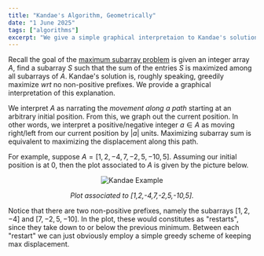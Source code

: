 ```yaml
---
title: "Kandae's Algorithm, Geometrically"
date: "1 June 2025"
tags: ["algorithms"]
excerpt: "We give a simple graphical interpretaion to Kandae's solution to the maximum subarray problem."
---
```


Recall the goal of the [maximum subarray problem](https://leetcode.com/problems/maximum-subarray/description/) is given an integer array $A$, find a subarray $S$ such that the sum of the entries $S$ is maximized among all subarrays of $A$. Kandae's solution is, roughly speaking, greedily maximize _wrt_ no non-positive prefixes. We provide a graphical interpretation of this explanation.

$${}$$

We interpret $A$ as narrating the _movement along a path_ starting at an arbitrary initial position. From this, we graph out the current position. In other words, we interpret a positive/negative integer $a\in A$ as moving right/left from our current position by $|a|$ units. Maximizing subarray sum is equivalent to maximizing the displacement along this path.

$${}$$

For example, suppose $A=[1,2,-4,7,-2,5,-10,5]$. Assuming our initial position is at $0$, then the plot associated to $A$ is given by the picture below.

$${}$$

<div style="text-align: center;">
    <img src="/images/kandaeExample.png" alt="Kandae Example">
    <p><em>Plot associated to [1,2,-4,7,-2,5,-10,5].</em></p>
</div>

$${}$$

Notice that there are two non-positive prefixes, namely the subarrays $[1,2,-4]$ and $[7,−2,5,−10]$. In the plot, these would constitutes as "restarts", since they take down to or below the previous minimum. Between each "restart" we can just obviously employ a simple greedy scheme of keeping max displacement.
